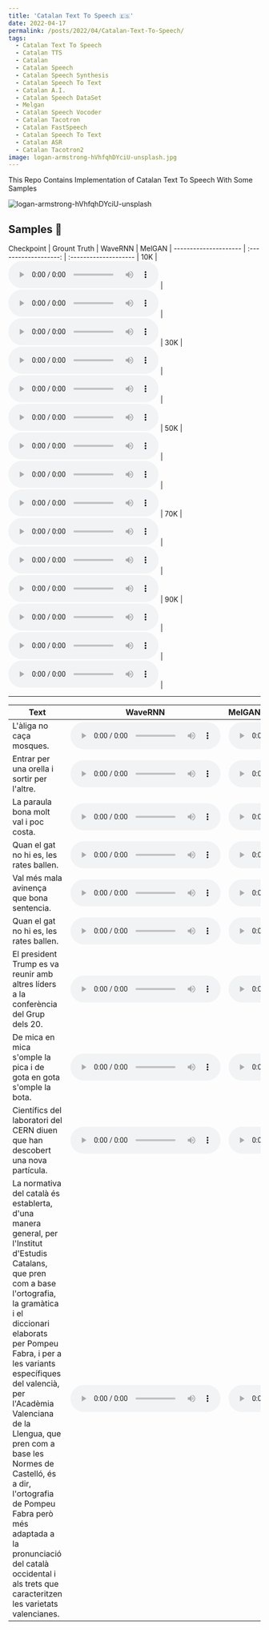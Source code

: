```yaml
---
title: 'Catalan Text To Speech 🇪🇸'
date: 2022-04-17
permalink: /posts/2022/04/Catalan-Text-To-Speech/
tags:
  - Catalan Text To Speech
  - Catalan TTS
  - Catalan 
  - Catalan Speech
  - Catalan Speech Synthesis
  - Catalan Speech To Text
  - Catalan A.I.
  - Catalan Speech DataSet
  - Melgan
  - Catalan Speech Vocoder
  - Catalan Tacotron
  - Catalan FastSpeech
  - Catalan Speech To Text
  - Catalan ASR
  - Catalan Tacotron2
image: logan-armstrong-hVhfqhDYciU-unsplash.jpg
---
```


This Repo Contains Implementation of Catalan Text To Speech With Some Samples

![logan-armstrong-hVhfqhDYciU-unsplash](https://user-images.githubusercontent.com/53477752/163730241-b83bd381-90a9-4235-9322-363fe0c04390.jpg)





Samples 🧱
----------




Checkpoint                 | Grount Truth            |  WaveRNN              |  MelGAN  |
--------------------- | :-------------------: | :-------------------- | 
10K | <audio src="https://github.com/mehdihosseinimoghadam/mehdihosseinimoghadam.github.io/blob/master/images/download%20(1).wav?raw=true" controls preload="metadata"></audio> | <audio src="https://github.com/mehdihosseinimoghadam/mehdihosseinimoghadam.github.io/blob/master/images/download%20(1).wav?raw=true" controls preload="metadata"></audio> | <audio src="https://github.com/mehdihosseinimoghadam/mehdihosseinimoghadam.github.io/blob/master/images/download%20(1).wav?raw=true" controls preload="metadata"></audio> |
30K | <audio src="https://github.com/mehdihosseinimoghadam/mehdihosseinimoghadam.github.io/blob/master/images/download%20(1).wav?raw=true" controls preload="metadata"></audio> | <audio src="https://github.com/mehdihosseinimoghadam/mehdihosseinimoghadam.github.io/blob/master/images/download%20(1).wav?raw=true" controls preload="metadata"></audio> |  <audio src="https://github.com/mehdihosseinimoghadam/mehdihosseinimoghadam.github.io/blob/master/images/download%20(1).wav?raw=true" controls preload="metadata"></audio> |
50K  | <audio src="https://github.com/mehdihosseinimoghadam/mehdihosseinimoghadam.github.io/blob/master/images/download%20(1).wav?raw=true" controls preload="metadata"></audio> | <audio src="https://github.com/mehdihosseinimoghadam/mehdihosseinimoghadam.github.io/blob/master/images/download%20(1).wav?raw=true" controls preload="metadata"></audio> | <audio src="https://github.com/mehdihosseinimoghadam/mehdihosseinimoghadam.github.io/blob/master/images/download%20(1).wav?raw=true" controls preload="metadata"></audio> | 
70K | <audio src="https://github.com/mehdihosseinimoghadam/mehdihosseinimoghadam.github.io/blob/master/images/download%20(1).wav?raw=true" controls preload="metadata"></audio>  | <audio src="https://github.com/mehdihosseinimoghadam/mehdihosseinimoghadam.github.io/blob/master/images/download%20(1).wav?raw=true" controls preload="metadata"></audio> | <audio src="https://github.com/mehdihosseinimoghadam/mehdihosseinimoghadam.github.io/blob/master/images/download%20(1).wav?raw=true" controls preload="metadata"></audio>  |
90K | <audio src="https://github.com/mehdihosseinimoghadam/mehdihosseinimoghadam.github.io/blob/master/images/download%20(1).wav?raw=true" controls preload="metadata"></audio>  | <audio src="https://github.com/mehdihosseinimoghadam/mehdihosseinimoghadam.github.io/blob/master/images/download%20(1).wav?raw=true" controls preload="metadata"></audio>  |  <audio src="https://github.com/mehdihosseinimoghadam/mehdihosseinimoghadam.github.io/blob/master/images/download%20(1).wav?raw=true" controls preload="metadata"></audio> |



------------------------------------------------------------------------------------





Text                 | WaveRNN            |  MelGAN              | 
--------------------- | :-------------------: | :-------------------- | 
L'àliga no caça mosques. | <audio src="https://github.com/mehdihosseinimoghadam/mehdihosseinimoghadam.github.io/blob/master/images/download%20(1).wav?raw=true" controls preload="metadata"></audio>  | <audio src="https://github.com/mehdihosseinimoghadam/mehdihosseinimoghadam.github.io/blob/master/images/download%20(1).wav?raw=true" controls preload="metadata"></audio>   | 
Entrar per una orella i sortir per l'altre.|  <audio src="https://github.com/mehdihosseinimoghadam/mehdihosseinimoghadam.github.io/blob/master/images/download%20(1).wav?raw=true" controls preload="metadata"></audio>  |  <audio src="https://github.com/mehdihosseinimoghadam/mehdihosseinimoghadam.github.io/blob/master/images/download%20(1).wav?raw=true" controls preload="metadata"></audio>  | 
La paraula bona molt val i poc costa.|  <audio src="https://github.com/mehdihosseinimoghadam/mehdihosseinimoghadam.github.io/blob/master/images/download%20(1).wav?raw=true" controls preload="metadata"></audio>  |  <audio src="https://github.com/mehdihosseinimoghadam/mehdihosseinimoghadam.github.io/blob/master/images/download%20(1).wav?raw=true" controls preload="metadata"></audio>  | 
Quan el gat no hi es, les rates ballen.|  <audio src="https://github.com/mehdihosseinimoghadam/mehdihosseinimoghadam.github.io/blob/master/images/download%20(1).wav?raw=true" controls preload="metadata"></audio>  |  <audio src="https://github.com/mehdihosseinimoghadam/mehdihosseinimoghadam.github.io/blob/master/images/download%20(1).wav?raw=true" controls preload="metadata"></audio>  | 
Val més mala avinença que bona sentencia.|  <audio src="https://github.com/mehdihosseinimoghadam/mehdihosseinimoghadam.github.io/blob/master/images/download%20(1).wav?raw=true" controls preload="metadata"></audio>  |  <audio src="https://github.com/mehdihosseinimoghadam/mehdihosseinimoghadam.github.io/blob/master/images/download%20(1).wav?raw=true" controls preload="metadata"></audio>  |
Quan el gat no hi es, les rates ballen.|  <audio src="https://github.com/mehdihosseinimoghadam/mehdihosseinimoghadam.github.io/blob/master/images/download%20(1).wav?raw=true" controls preload="metadata"></audio>  |  <audio src="https://github.com/mehdihosseinimoghadam/mehdihosseinimoghadam.github.io/blob/master/images/download%20(1).wav?raw=true" controls preload="metadata"></audio>  | 
El president Trump es va reunir amb altres líders a la conferència del Grup dels 20.|  <audio src="https://github.com/mehdihosseinimoghadam/mehdihosseinimoghadam.github.io/blob/master/images/download%20(1).wav?raw=true" controls preload="metadata"></audio>  |  <audio src="https://github.com/mehdihosseinimoghadam/mehdihosseinimoghadam.github.io/blob/master/images/download%20(1).wav?raw=true" controls preload="metadata"></audio>  |  
De mica en mica s'omple la pica i de gota en gota s'omple la bota. |  <audio src="https://github.com/mehdihosseinimoghadam/mehdihosseinimoghadam.github.io/blob/master/images/download%20(1).wav?raw=true" controls preload="metadata"></audio>  |  <audio src="https://github.com/mehdihosseinimoghadam/mehdihosseinimoghadam.github.io/blob/master/images/download%20(1).wav?raw=true" controls preload="metadata"></audio>  | 
Científics del laboratori del CERN diuen que han descobert una nova partícula. |  <audio src="https://github.com/mehdihosseinimoghadam/mehdihosseinimoghadam.github.io/blob/master/images/download%20(1).wav?raw=true" controls preload="metadata"></audio>  |  <audio src="https://github.com/mehdihosseinimoghadam/mehdihosseinimoghadam.github.io/blob/master/images/download%20(1).wav?raw=true" controls preload="metadata"></audio>  |
La normativa del català és establerta, d'una manera general, per l'Institut d'Estudis Catalans, que pren com a base l'ortografia, la gramàtica i el diccionari elaborats per Pompeu Fabra, i per a les variants específiques del valencià, per l'Acadèmia Valenciana de la Llengua, que pren com a base les Normes de Castelló, és a dir, l'ortografia de Pompeu Fabra però més adaptada a la pronunciació del català occidental i als trets que caracteritzen les varietats valencianes.| <audio src="https://github.com/mehdihosseinimoghadam/mehdihosseinimoghadam.github.io/blob/master/images/download%20(1).wav?raw=true" controls preload="metadata"></audio>  | <audio src="https://github.com/mehdihosseinimoghadam/mehdihosseinimoghadam.github.io/blob/master/images/download%20(1).wav?raw=true" controls preload="metadata"></audio>  |

